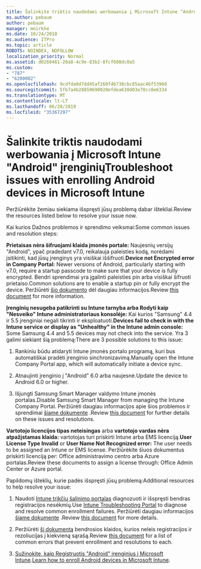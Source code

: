 ```yaml
---
title: Šalinkite triktis naudodami werbowania į Microsoft Intune "Android" įrenginių
ms.author: pebaum
author: pebaum
manager: mnirkhe
ms.date: 10/24/2018
ms.audience: ITPro
ms.topic: article
ROBOTS: NOINDEX, NOFOLLOW
localization_priority: Normal
ms.assetid: d0269461-20a8-4c9e-83b2-8fcf608dc0a5
ms.custom:
- "787"
- "6200002"
ms.openlocfilehash: 9cdfda0d7dd45af260f46738cbc85aac46f53960
ms.sourcegitcommit: 5fb7a4b28859690020efdea630d03e70cc0e6334
ms.translationtype: MT
ms.contentlocale: lt-LT
ms.lasthandoff: 06/28/2019
ms.locfileid: "35367297"
---
```

# <a name="troubleshoot-issues-with-enrolling-android-devices-in-microsoft-intune"></a><span data-ttu-id="5abf5-102">Šalinkite triktis naudodami werbowania į Microsoft Intune "Android" įrenginių</span><span class="sxs-lookup"><span data-stu-id="5abf5-102">Troubleshoot issues with enrolling Android devices in Microsoft Intune</span></span>

<span data-ttu-id="5abf5-103">Peržiūrėkite žemiau siekiama išspręsti jūsų problemą dabar ištekliai.</span><span class="sxs-lookup"><span data-stu-id="5abf5-103">Review the resources listed below to resolve your issue now.</span></span>
  
<span data-ttu-id="5abf5-104">Kai kurios Dažnos problemos ir sprendimo veiksmai:</span><span class="sxs-lookup"><span data-stu-id="5abf5-104">Some common issues and resolution steps:</span></span>
  
 <span data-ttu-id="5abf5-105">**Prietaisas nėra šifruojami klaida įmonės portale:** Naujesnių versijų "Android", ypač pradedant v7.0, reikalauja paleisties kodą, norėdami įsitikinti, kad jūsų įrenginys yra visiškai iššifruoti.</span><span class="sxs-lookup"><span data-stu-id="5abf5-105">**Device not Encrypted error in Company Portal:** Newer versions of Android, particularly starting with v7.0, require a startup passcode to make sure that your device is fully encrypted.</span></span> <span data-ttu-id="5abf5-106">Bendri sprendimai yra įgalinti paleisties pin arba visiškai šifruoti prietaiso.</span><span class="sxs-lookup"><span data-stu-id="5abf5-106">Common solutions are to enable a startup pin or fully encrypt the device.</span></span> <span data-ttu-id="5abf5-107">Peržiūrėti [šio dokumento](https://docs.microsoft.com/intune-user-help/your-device-appears-encrypted-but-cp-says-otherwise-android) dėl daugiau informacijos.</span><span class="sxs-lookup"><span data-stu-id="5abf5-107">Review [this document](https://docs.microsoft.com/intune-user-help/your-device-appears-encrypted-but-cp-says-otherwise-android) for more information.</span></span>
  
 <span data-ttu-id="5abf5-108">**Įrenginių nesugeba patikrinti su Intune tarnyba arba Rodyti kaip "Nesveiko" Intune administratoriaus konsolėje:** Kai kurios "Samsung" 4.4 ir 5.5 įrenginiai negali tikrinti ir eksploatuoti.</span><span class="sxs-lookup"><span data-stu-id="5abf5-108">**Devices fail to check in with the Intune service or display as "Unhealthy" in the Intune admin console:** Some Samsung 4.4 and 5.5 devices may not check into the service.</span></span> <span data-ttu-id="5abf5-109">Yra 3 galimi siekiant šią problemą:</span><span class="sxs-lookup"><span data-stu-id="5abf5-109">There are 3 possible solutions to this issue:</span></span>
  
1. <span data-ttu-id="5abf5-110">Rankiniu būdu atidaryti Intune įmonės portalo programą, kuri bus automatiškai pradėti įrenginio sinchronizavimą.</span><span class="sxs-lookup"><span data-stu-id="5abf5-110">Manually open the Intune Company Portal app, which will automatically initiate a device sync.</span></span>

2. <span data-ttu-id="5abf5-111">Atnaujinti įrenginio į "Android" 6.0 arba naujesnė.</span><span class="sxs-lookup"><span data-stu-id="5abf5-111">Update the device to Android 6.0 or higher.</span></span>

3. <span data-ttu-id="5abf5-112">Išjungti Samsung Smart Manager valdymo Intune įmonės portalas.</span><span class="sxs-lookup"><span data-stu-id="5abf5-112">Disable Samsung Smart Manager from managing the Intune Company Portal.</span></span> <span data-ttu-id="5abf5-113">Peržiūrėti daugiau informacijos apie šios problemos ir sprendimai [šiame dokumente](https://docs.microsoft.com/intune-classic/troubleshoot/troubleshoot-device-enrollment-in-intune#devices-fail-to-check-in-with-the-intune-service-and-display-as-unhealthy-in-the-intune-admin-console) .</span><span class="sxs-lookup"><span data-stu-id="5abf5-113">Review [this document](https://docs.microsoft.com/intune-classic/troubleshoot/troubleshoot-device-enrollment-in-intune#devices-fail-to-check-in-with-the-intune-service-and-display-as-unhealthy-in-the-intune-admin-console) for further details on these issues and resolutions.</span></span>

 <span data-ttu-id="5abf5-114">**Vartotojo licencijos tipas neteisingas** arba **vartotojo vardas nėra atpažįstamas klaida:** vartotojas turi priskirti Intune arba EMS licenciją.</span><span class="sxs-lookup"><span data-stu-id="5abf5-114">**User License Type Invalid** or **User Name Not Recognized error:** The user needs to be assigned an Intune or EMS license.</span></span> <span data-ttu-id="5abf5-115">Peržiūrėkite šiuos dokumentus priskirti licenciją per: Office administravimo centro arba Azure portalas.</span><span class="sxs-lookup"><span data-stu-id="5abf5-115">Review these documents to assign a license through: Office Admin Center or Azure portal.</span></span>
  
<span data-ttu-id="5abf5-116">Papildomų išteklių, kurie padės išspręsti jūsų problemą:</span><span class="sxs-lookup"><span data-stu-id="5abf5-116">Additional resources to help resolve your issue:</span></span>
  
1. <span data-ttu-id="5abf5-117">Naudoti [Intune trikčių šalinimo portalas](https://devicemanagement.microsoft.com/#blade/Microsoft_Intune_DeviceSettings/TroubleshootBlade) diagnozuoti ir išspręsti bendras registracijos nesėkmių.</span><span class="sxs-lookup"><span data-stu-id="5abf5-117">Use [Intune Troubleshooting Portal](https://devicemanagement.microsoft.com/#blade/Microsoft_Intune_DeviceSettings/TroubleshootBlade) to diagnose and resolve common enrollment failures.</span></span> <span data-ttu-id="5abf5-118">Peržiūrėti daugiau informacijos [šiame dokumente](https://docs.microsoft.com/intune/help-desk-operators) .</span><span class="sxs-lookup"><span data-stu-id="5abf5-118">Review [this document](https://docs.microsoft.com/intune/help-desk-operators) for more details.</span></span>

2. <span data-ttu-id="5abf5-119">Peržiūrėti [šį dokumentą](https://docs.microsoft.com/intune-classic/Troubleshoot/troubleshoot-device-enrollment-in-intune) bendrosios klaidos, kurios neleis registracijos ir rezoliucijas į kiekvieną sąrašą.</span><span class="sxs-lookup"><span data-stu-id="5abf5-119">Review [this document](https://docs.microsoft.com/intune-classic/Troubleshoot/troubleshoot-device-enrollment-in-intune) for a list of common errors that prevent enrollment and resolutions to each.</span></span>

3. <span data-ttu-id="5abf5-120">[Sužinokite, kaip Registruotis "Android" įrenginius į Microsoft Intune](https://docs.microsoft.com/intune/android-enroll).</span><span class="sxs-lookup"><span data-stu-id="5abf5-120">[Learn how to enroll Android devices in Microsoft Intune](https://docs.microsoft.com/intune/android-enroll).</span></span>
